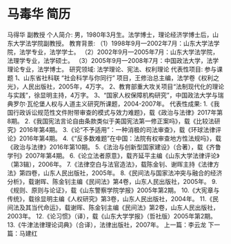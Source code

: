 # 马毒华 简历
马得华 副教授
个人简介:
男，1980年3月生。法学博士，理论经济学博士后，山东大学法学院副教授。
教育背景:
（1）1998年9月—2002年7月：山东大学法学院，法学专业，法学学士。
（2）2002年9月—2005年7月：山东大学法学院，法理学专业，法学硕士。
（3）2005年9月—2008年7月：中国政法大学，法学理论专业，法学博士。
研究领域:
法学理论、宪法、权利理论
代表性项目:
参与课题
1、山东省社科联 “社会科学与你同行” 项目，王修治总主编，法学卷《权利之光》，人民出版社，2005年，4万字。
2、教育部重大攻关项目“法制现代化的理论与实践”，徐显明主持，4万字。
3、“国家人权保障机构研究”，中国政法大学与瑞典罗尔·瓦伦堡人权与人道主义研究所课题，2004-2007年。
代表性成果:
1.《我国行政诉讼规范性文件附带审查的模式与效力难题》，载《政治与法律》2017年第8期。
2.《我国宪法言论自由条款类似于美国宪法第一修正案吗》，载《比较法研究》2016年第4期。
3.《论“不予适用”：一种消极的司法审查》，载《环球法律评论》2016年第4期。
4.《“反多数难题”在中国：法院有权审查地方性法规吗》，载《政治与法律》2016年第10期。
5.《法治与创新型国家建设》（合著），载《齐鲁学刊》2007年第4期。
6.《论立法者原意》，载齐延平主编《山东大学法律评论》（第3辑），2006年。
7.《法律空白与法官造法》，载陈金钊、谢晖主持《法律方法》第四卷，山东人民出版社，2005年。
8.《民间法与国家法冲突与融合的经济分析》，载谢晖、陈金钊主编《民间法》第4卷，山东人民出版社，2005年。
9.《规则、原则与论证》，载《山东警察学院学报》2005年第2期。
10.《大宪章与传统》，载徐显明主编《人权研究》第3卷，山东人民出版社，2004年。
11.《民间法及其当代命运》，载谢晖、陈金钊主编《民间法》第2卷，山东人民出版社，2003年。
12.《论习惯》（译），载《山东大学学报》（哲社版）2005年第2期。
13.《牛津法律理论词典》（合译），法律出版社，2007年。
上一篇：李云龙
下一篇：马建红
